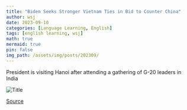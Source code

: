```yaml
---
title: "Biden Seeks Stronger Vietnam Ties in Bid to Counter China"
author: wsj
date: 2023-09-10
categories: [Language Learning, English]
tags: [english learning, wsj]
math: true
mermaid: true
pin: false
img_path: /assets/img/posts/202309/
---
```


President is visiting Hanoi after attending a gathering of G-20 leaders in India

![Title](im-849534.jpeg)

> 

[Source](https://www.economist.com/finance-and-economics/2023/09/10/does-china-face-a-lost-decade)